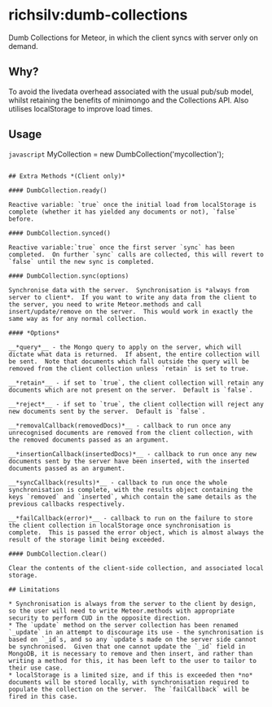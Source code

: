 richsilv:dumb-collections
=======================

Dumb Collections for Meteor, in which the client syncs with server only on demand.

## Why?

To avoid the livedata overhead associated with the usual pub/sub model, whilst retaining the benefits of minimongo and the Collections API.  Also utilises localStorage to improve load times.

## Usage

```javascript```
MyCollection = new DumbCollection('mycollection');
```

## Extra Methods *(Client only)*

#### DumbCollection.ready()

Reactive variable: `true` once the initial load from localStorage is complete (whether it has yielded any documents or not), `false` before.

#### DumbCollection.synced()

Reactive variable:`true` once the first server `sync` has been completed.  On further `sync` calls are collected, this will revert to `false` until the new sync is completed.

#### DumbCollection.sync(options)

Synchronise data with the server.  Synchronisation is *always from server to client*.  If you want to write any data from the client to the server, you need to write Meteor.methods and call insert/update/remove on the server.  This would work in exactly the same way as for any normal collection.

#### *Options*

__*query*__ - the Mongo query to apply on the server, which will dictate what data is returned.  If absent, the entire collection will be sent.  Note that documents which fall outside the query will be removed from the client collection unless `retain` is set to true.

__*retain*__ - if set to `true`, the client collection will retain any documents which are not present on the server.  Default is `false`.

__*reject*__ - if set to `true`, the client collection will reject any new documents sent by the server.  Default is `false`.

__*removalCallback(removedDocs)*__ - callback to run once any unrecognised documents are removed from the client collection, with the removed documents passed as an argument.

__*insertionCallback(insertedDocs)*__ - callback to run once any new documents sent by the server have been inserted, with the inserted documents passed as an argument.

__*syncCallback(results)*__ - callback to run once the whole synchronisation is complete, with the results object containing the keys `removed` and `inserted`, which contain the same details as the previous callbacks respectively.

__*failCallback(error)*__ - callback to run on the failure to store the client collection in localStorage once synchronisation is complete.  This is passed the error object, which is almost always the result of the storage limit being exceeded.

#### DumbCollection.clear()

Clear the contents of the client-side collection, and associated local storage.

## Limitations

* Synchronisation is always from the server to the client by design, so the user will need to write Meteor.methods with appropriate security to perform CUD in the opposite direction.
* The `update` method on the server collection has been renamed `_update` in an attempt to discourage its use - the synchronisation is based on `_id`s, and so any `update`s made on the server side cannot be synchronised.  Given that one cannot update the `_id` field in MongoDB, it is necessary to remove and then insert, and rather than writing a method for this, it has been left to the user to tailor to their use case.
* localStorage is a limited size, and if this is exceeded then *no* documents will be stored locally, with synchronisation required to populate the collection on the server.  The `failCallback` will be fired in this case.
